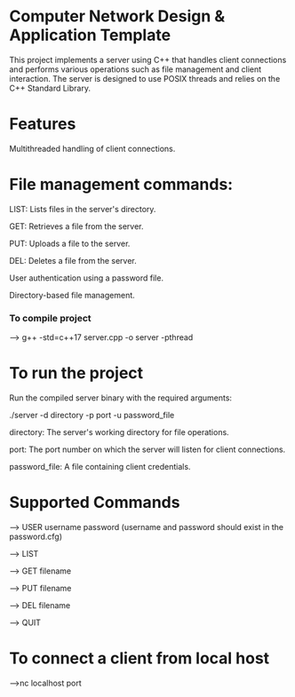 # Computer Network Design & Application Template 
This project implements a server using C++ that handles client connections and performs various operations such as file management and client interaction. The server is designed to use POSIX threads and relies on the C++ Standard Library.


# Features

Multithreaded handling of client connections.

# File management commands:

LIST: Lists files in the server's directory.

GET: Retrieves a file from the server.

PUT: Uploads a file to the server.

DEL: Deletes a file from the server.

User authentication using a password file.

Directory-based file management.

### To compile project

--> g++ -std=c++17 server.cpp -o server -pthread 

# To run the project

Run the compiled server binary with the required arguments:

./server -d directory -p port -u password_file

directory: The server's working directory for file operations.

port: The port number on which the server will listen for client connections.

password_file: A file containing client credentials.

# Supported Commands
--> USER username password
(username and password should exist in the password.cfg)     

--> LIST      

--> GET filename      

--> PUT filename     

--> DEL filename        
                                                                                                                                            
--> QUIT

# To connect a client from local host 

-->nc localhost port





